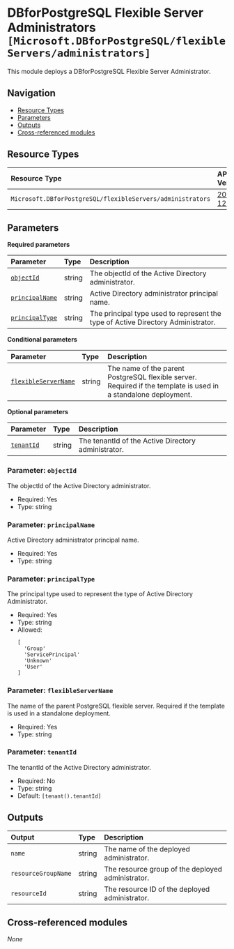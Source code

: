 # DBforPostgreSQL Flexible Server Administrators `[Microsoft.DBforPostgreSQL/flexibleServers/administrators]`

This module deploys a DBforPostgreSQL Flexible Server Administrator.

## Navigation

- [Resource Types](#Resource-Types)
- [Parameters](#Parameters)
- [Outputs](#Outputs)
- [Cross-referenced modules](#Cross-referenced-modules)

## Resource Types

| Resource Type | API Version |
| :-- | :-- |
| `Microsoft.DBforPostgreSQL/flexibleServers/administrators` | [2022-12-01](https://learn.microsoft.com/en-us/azure/templates/Microsoft.DBforPostgreSQL/2022-12-01/flexibleServers/administrators) |

## Parameters

**Required parameters**

| Parameter | Type | Description |
| :-- | :-- | :-- |
| [`objectId`](#parameter-objectid) | string | The objectId of the Active Directory administrator. |
| [`principalName`](#parameter-principalname) | string | Active Directory administrator principal name. |
| [`principalType`](#parameter-principaltype) | string | The principal type used to represent the type of Active Directory Administrator. |

**Conditional parameters**

| Parameter | Type | Description |
| :-- | :-- | :-- |
| [`flexibleServerName`](#parameter-flexibleservername) | string | The name of the parent PostgreSQL flexible server. Required if the template is used in a standalone deployment. |

**Optional parameters**

| Parameter | Type | Description |
| :-- | :-- | :-- |
| [`tenantId`](#parameter-tenantid) | string | The tenantId of the Active Directory administrator. |

### Parameter: `objectId`

The objectId of the Active Directory administrator.

- Required: Yes
- Type: string

### Parameter: `principalName`

Active Directory administrator principal name.

- Required: Yes
- Type: string

### Parameter: `principalType`

The principal type used to represent the type of Active Directory Administrator.

- Required: Yes
- Type: string
- Allowed:
  ```Bicep
  [
    'Group'
    'ServicePrincipal'
    'Unknown'
    'User'
  ]
  ```

### Parameter: `flexibleServerName`

The name of the parent PostgreSQL flexible server. Required if the template is used in a standalone deployment.

- Required: Yes
- Type: string

### Parameter: `tenantId`

The tenantId of the Active Directory administrator.

- Required: No
- Type: string
- Default: `[tenant().tenantId]`


## Outputs

| Output | Type | Description |
| :-- | :-- | :-- |
| `name` | string | The name of the deployed administrator. |
| `resourceGroupName` | string | The resource group of the deployed administrator. |
| `resourceId` | string | The resource ID of the deployed administrator. |

## Cross-referenced modules

_None_
